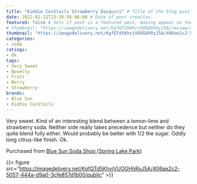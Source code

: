 ```yaml
---
title: "Kiddie Cocktails Strawberry Daiquiri" # Title of the blog post.
date: 2022-02-21T13:38:58-06:00 # Date of post creation.
featured: false # Sets if post is a featured post, making appear on the home page side bar.
# thumbnail: "https://imagedelivery.net/KgfQTd5KhvjVUOGHhRyJ5A/review/thumbs/kiddie-cocktail-strawberry-daiquiri.jpg" # Sets thumbnail image appearing inside card on homepage.
thumbnail: "https://imagedelivery.net/KgfQTd5KhvjVUOGHhRyJ5A/406ae2c2-5057-444a-d9a0-3cfe857d1b00/thumb"
categories:
- soda
ratings:
- Ok
tags:
- Very Sweet
- Novelty
- Fruit
- Berry
- Strawberry
brands:
- Blue Sun
- Kiddie Cocktails
---
```


Very sweet. Kind of an interesting blend between a lemon-lime and strawberry soda. Neither side really takes precedence but neither do they quite blend fully either. Would probably be better with 1/2 the sugar. Oddly long citrus-like finish. Ok.

Purchased from [Blue Sun Soda Shop (Spring Lake Park)](https://bluesunsodashop.com/)

{{< figure src="https://imagedelivery.net/KgfQTd5KhvjVUOGHhRyJ5A/406ae2c2-5057-444a-d9a0-3cfe857d1b00/public" >}}

